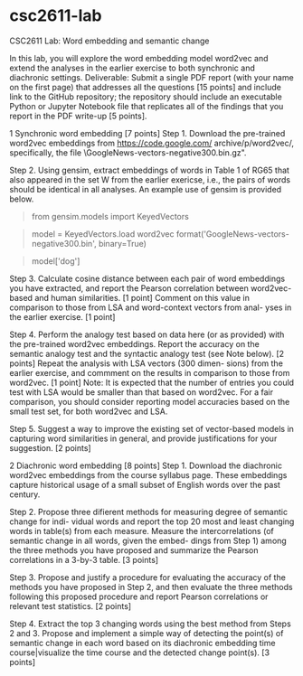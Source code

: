 # csc2611-lab

CSC2611 Lab: Word embedding and semantic change

In this lab, you will explore the word embedding model word2vec and extend the analyses
in the earlier exercise to both synchronic and diachronic settings. Deliverable: Submit a
single PDF report (with your name on the first page) that addresses all the questions [15
points] and include link to the GitHub repository; the repository should include an executable
Python or Jupyter Notebook file that replicates all of the findings that you report in the
PDF write-up [5 points].

1 Synchronic word embedding [7 points]
Step 1. Download the pre-trained word2vec embeddings from https://code.google.com/
archive/p/word2vec/, specifically, the file \GoogleNews-vectors-negative300.bin.gz".

Step 2. Using gensim, extract embeddings of words in Table 1 of RG65 that also appeared in
the set W from the earlier exericse, i.e., the pairs of words should be identical in all analyses.
An example use of gensim is provided below.
> from gensim.models import KeyedVectors

> model = KeyedVectors.load word2vec format('GoogleNews-vectors-negative300.bin',
binary=True)

> model['dog']

Step 3. Calculate cosine distance between each pair of word embeddings you have extracted,
and report the Pearson correlation between word2vec-based and human similarities. [1 point]
Comment on this value in comparison to those from LSA and word-context vectors from anal-
yses in the earlier exercise. [1 point]

Step 4. Perform the analogy test based on data here (or as provided) with the pre-trained
word2vec embeddings. Report the accuracy on the semantic analogy test and the syntactic
analogy test (see Note below). [2 points] Repeat the analysis with LSA vectors (300 dimen-
sions) from the earlier exercise, and commment on the results in comparison to those from
word2vec. [1 point] Note: It is expected that the number of entries you could test with LSA
would be smaller than that based on word2vec. For a fair comparison, you should consider
reporting model accuracies based on the small test set, for both word2vec and LSA.

Step 5. Suggest a way to improve the existing set of vector-based models in capturing word
similarities in general, and provide justifications for your suggestion. [2 points]

2 Diachronic word embedding [8 points]
Step 1. Download the diachronic word2vec embeddings from the course syllabus page. These
embeddings capture historical usage of a small subset of English words over the past century.

Step 2. Propose three difierent methods for measuring degree of semantic change for indi-
vidual words and report the top 20 most and least changing words in table(s) from each
measure. Measure the intercorrelations (of semantic change in all words, given the embed-
dings from Step 1) among the three methods you have proposed and summarize the Pearson
correlations in a 3-by-3 table. [3 points]

Step 3. Propose and justify a procedure for evaluating the accuracy of the methods you have
proposed in Step 2, and then evaluate the three methods following this proposed procedure
and report Pearson correlations or relevant test statistics. [2 points]

Step 4. Extract the top 3 changing words using the best method from Steps 2 and 3. Propose
and implement a simple way of detecting the point(s) of semantic change in each word based
on its diachronic embedding time course|visualize the time course and the detected change
point(s). [3 points]

